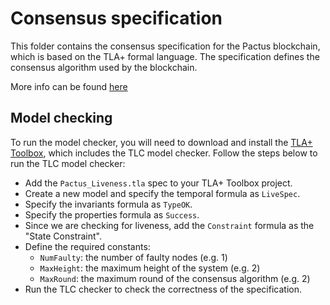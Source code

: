 # Consensus specification

This folder contains the consensus specification for the Pactus blockchain,
which is based on the TLA+ formal language.
The specification defines the consensus algorithm used by the blockchain.

More info can be found [here](https://pactus.org/learn/consensus/specification/)

## Model checking

To run the model checker, you will need to download and install the [TLA+ Toolbox](https://lamport.azurewebsites.net/tla/toolbox.html),
which includes the TLC model checker. Follow the steps below to run the TLC model checker:

- Add the `Pactus_Liveness.tla` spec to your TLA+ Toolbox project.
- Create a new model and specify the temporal formula as `LiveSpec`.
- Specify the invariants formula as `TypeOK`.
- Specify the properties formula as `Success`.
- Since we are checking for liveness, add the `Constraint` formula as the "State Constraint".
- Define the required constants:
    - `NumFaulty`: the number of faulty nodes (e.g. 1)
    - `MaxHeight`: the maximum height of the system (e.g. 2)
    - `MaxRound`: the maximum round of the consensus algorithm (e.g. 2)
- Run the TLC checker to check the correctness of the specification.
